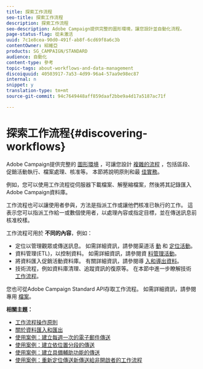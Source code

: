 ```yaml
---
title: 探索工作流程
seo-title: 探索工作流程
description: 探索工作流程
seo-description: Adobe Campaign提供完整的圖形環境，讓您設計並自動化流程。
page-status-flag: 從未激活
uuid: 7c1e8cea-90d0-491f-ab8f-6cd69f8a6c3b
contentOwner: 紹維亞
products: SG_CAMPAIGN/STANDARD
audience: 自動化
content-type: 參考
topic-tags: about-workflows-and-data-management
discoiquuid: 40503917-7a53-4d99-96a4-57aa9e98ec87
internal: n
snippet: y
translation-type: tm+mt
source-git-commit: 94c7649448aff859daaf2bbe9a4d17a5187ac71f

---
```



# 探索工作流程{#discovering-workflows}

Adobe Campaign提供完整的 [圖形環境](../../automating/using/workflow-interface.md) ，可讓您設計 [複雜的流程](../../automating/using/workflow-operating-principles.md) ，包括區段、促銷活動執行、檔案處理、核准等。 本節將說明原則和最 [佳實務](../../automating/using/building-a-workflow.md)。

例如，您可以使用工作流程從伺服器下載檔案、解壓縮檔案，然後將其記錄匯入Adobe Campaign資料庫。

工作流程也可以讓使用者參與，方法是指派工作或讓他們核准已執行的工作。 這表示您可以指派工作給一或數個使用者，以處理內容或指定目標，並在傳送訊息前核准校樣。

工作流程可用於 **不同的內容**，例如：

* 定位以管理觀眾或傳送訊息。 如需詳細資訊，請參閱渠道活 [動](../../automating/using/about-channel-activities.md) 和 [定位活動](../../automating/using/about-targeting-activities.md)。
* 資料管理(ETL)，以控制資料。 如需詳細資訊，請參閱資 [料管理活動](../../automating/using/about-data-management-activities.md)。
* 將資料匯入促銷活動資料庫。 有關詳細資訊，請參閱導 [入和導出資料](../../automating/using/about-data-import-and-export.md)。
* 技術流程，例如資料庫清理、追蹤資訊的復原等。 在本節中進一步瞭解技術 [工作流程](../../administration/using/technical-workflows.md)。

您也可從Adobe Campaign Standard API存取工作流程。 如需詳細資訊，請參閱專用 [檔案](https://final-docs.campaign.adobe.com/doc/standard/en/api/ACS_API.html#managing-workflows)。

**相關主題：**

* [工作流程操作原則](../../automating/using/workflow-operating-principles.md)
* [關於資料匯入和匯出](../../automating/using/about-data-import-and-export.md)
* [使用案例：建立每週一次的電子郵件傳送](../../automating/using/workflow-weekly-offer.md)
* [使用案例：建立依位置分段的傳送](../../automating/using/workflow-segmentation-location.md)
* [使用案例：建立具備輔助功能的傳送](../../automating/using/workflow-created-query-with-complement.md)
* [使用案例：重新定位傳送新傳送給非開啟者的工作流程](../../automating/using/workflow-cross-channel-retargeting.md)
